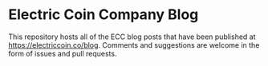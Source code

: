 # Electric Coin Company Blog
This repository hosts all of the ECC blog posts that have been published at https://electriccoin.co/blog. Comments and suggestions are welcome in the form of issues and pull requests.
